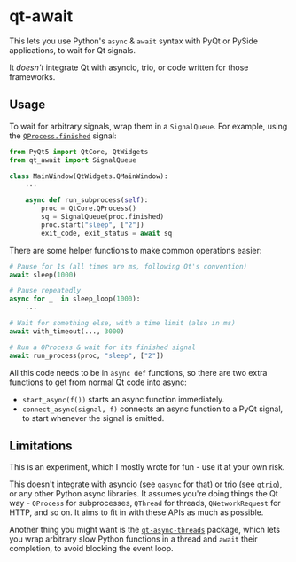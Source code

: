 # qt-await

This lets you use Python's `async` & `await` syntax with PyQt or PySide
applications, to wait for Qt signals.

It *doesn't* integrate Qt with asyncio, trio, or code written for those
frameworks.

## Usage

To wait for arbitrary signals, wrap them in a `SignalQueue`.
For example, using the [`QProcess.finished`](https://doc.qt.io/qt-5/qprocess.html#finished)
signal:

```python
from PyQt5 import QtCore, QtWidgets
from qt_await import SignalQueue

class MainWindow(QtWidgets.QMainWindow):
    ...

    async def run_subprocess(self):
        proc = QtCore.QProcess()
        sq = SignalQueue(proc.finished)
        proc.start("sleep", ["2"])
        exit_code, exit_status = await sq
```

There are some helper functions to make common operations easier:

```python
# Pause for 1s (all times are ms, following Qt's convention)
await sleep(1000)

# Pause repeatedly
async for _  in sleep_loop(1000):
    ...

# Wait for something else, with a time limit (also in ms)
await with_timeout(..., 3000)

# Run a QProcess & wait for its finished signal
await run_process(proc, "sleep", ["2"])
```

All this code needs to be in `async def` functions, so there are two extra
functions to get from normal Qt code into async:

- `start_async(f())` starts an async function immediately.
- `connect_async(signal, f)` connects an async function to a PyQt signal, to
  start whenever the signal is emitted.

## Limitations

This is an experiment, which I mostly wrote for fun - use it at your own risk.

This doesn't integrate with asyncio (see [`qasync`](https://pypi.org/project/qasync/)
for that) or trio (see [`qtrio`](https://pypi.org/project/qtrio/#description)),
or any other Python async libraries. It assumes you're doing things the Qt way -
`QProcess` for subprocesses, `QThread` for threads, `QNetworkRequest` for HTTP,
and so on. It aims to fit in with these APIs as much as possible.

Another thing you might want is the [`qt-async-threads`](https://pypi.org/project/qt-async-threads/)
package, which lets you wrap arbitrary slow Python functions in a thread and
`await` their completion, to avoid blocking the event loop.
